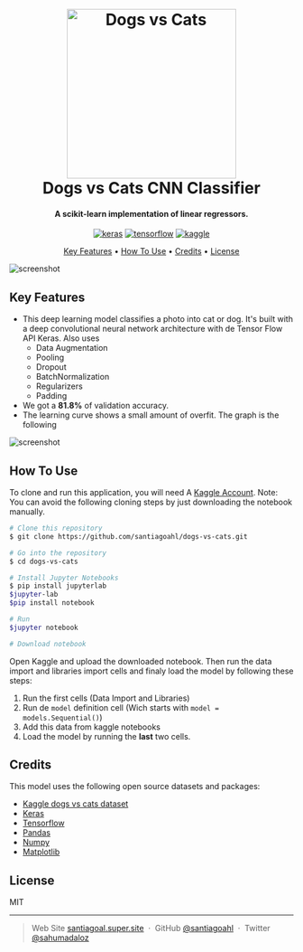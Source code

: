 
<h1 align="center">
  <br>
  <a href="https://www.kaggle.com/c/dogs-vs-cats"><img src="https://storage.googleapis.com/kaggle-competitions/kaggle/3362/media/woof_meow.jpg" alt="Dogs vs Cats" width="300"></a>
  <br>
  Dogs vs Cats CNN Classifier
  <br>
</h1>

<h4 align="center">A scikit-learn implementation of linear regressors.</h4>

<p align="center">
  <a href='https://keras.io/' target="_blank"><img alt='keras' src='https://img.shields.io/badge/Keras-100000?style=for-the-badge&logo=keras&logoColor=FFFFFF&labelColor=D10000&color=D10000'/></a> <a href='https://www.tensorflow.org/?hl=es-419' target="_blank"><img alt='tensorflow' src='https://img.shields.io/badge/Tensorflow-100000?style=for-the-badge&logo=tensorflow&logoColor=EC8D1E&labelColor=908B8B&color=E45A27'/></a> <a href='https://www.kaggle.com/' target="_blank"><img alt='kaggle' src='https://img.shields.io/badge/Kaggle-100000?style=for-the-badge&logo=kaggle&logoColor=37BAE8&labelColor=BEFDFF&color=37BAE8'/></a>
</p>

<p align="center">
  <a href="#key-features">Key Features</a> •
  <a href="#how-to-use">How To Use</a> •
  <a href="#credits">Credits</a> •
  <a href="#license">License</a>
</p>

![screenshot](https://editor.analyticsvidhya.com/uploads/999181_BIpRgx5FsEMhr1k2EqBKFg.gif)

## Key Features

* This deep learning model classifies a photo into cat or dog. It's built with a deep convolutional neural network architecture with de Tensor Flow API Keras. Also uses
	- Data Augmentation
	- Pooling
	- Dropout
	- BatchNormalization
	- Regularizers
	- Padding
* We got a **81.8%** of validation accuracy.
* The learning curve shows a small amount of overfit. The graph is the following

![screenshot](https://winter-anchovy-50e.notion.site/image/https%3A%2F%2Fs3-us-west-2.amazonaws.com%2Fsecure.notion-static.com%2Fa6a61571-e00f-4661-9d9f-cf137b40e234%2Flearning_curve.png?table=block&id=4be1c4ce-9af8-4576-a39c-6ba947233407&spaceId=12eea25e-0790-4a8f-aa1c-b60f93c02da2&width=1240&userId=&cache=v2)

## How To Use

To clone and run this application, you will need A [Kaggle Account](https://git-scm.com). Note: You can avoid the following cloning steps by just downloading the notebook manually.

```bash
# Clone this repository
$ git clone https://github.com/santiagoahl/dogs-vs-cats.git

# Go into the repository
$ cd dogs-vs-cats

# Install Jupyter Notebooks
$ pip install jupyterlab
$jupyter-lab
$pip install notebook

# Run
$jupyter notebook

# Download notebook 

```
Open Kaggle and upload the downloaded notebook. Then run the data import and libraries import cells and finaly load the model by following these steps:
1. Run the first cells (Data Import and Libraries)
2. Run de `model` definition cell (Wich starts with
`model = models.Sequential()`)
3. Add this data from kaggle notebooks
4. Load the model by running the **last** two cells.
## Credits

This model uses the following open source datasets and packages:

- [Kaggle dogs vs cats dataset](https://www.census.gov/)
- [Keras](https://keras.io/)
- [Tensorflow](https://www.tensorflow.org/?hl=es-419)
- [Pandas](https://pandas.pydata.org/)
- [Numpy](https://numpy.org/)
- [Matplotlib](https://matplotlib.org/)


## License

MIT

---

> Web Site [santiagoal.super.site](https://santiagoal.super.site/) &nbsp;&middot;&nbsp;
> GitHub [@santiagoahl](https://github.com/santiagoahl) &nbsp;&middot;&nbsp;
> Twitter [@sahumadaloz](https://twitter.com/sahumadaloz)
